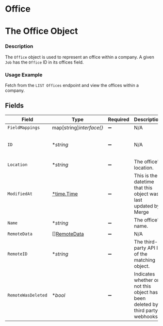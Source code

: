 # Office

# The Office Object
### Description
The `Office` object is used to represent an office within a company. A given `Job` has the `Office` ID in its offices field.
### Usage Example
Fetch from the `LIST Offices` endpoint and view the offices within a company.


## Fields

| Field                                                                          | Type                                                                           | Required                                                                       | Description                                                                    | Example                                                                        |
| ------------------------------------------------------------------------------ | ------------------------------------------------------------------------------ | ------------------------------------------------------------------------------ | ------------------------------------------------------------------------------ | ------------------------------------------------------------------------------ |
| `FieldMappings`                                                                | map[string]*interface{}*                                                       | :heavy_minus_sign:                                                             | N/A                                                                            | [object Object]                                                                |
| `ID`                                                                           | **string*                                                                      | :heavy_minus_sign:                                                             | N/A                                                                            | 9871b4a9-f5d2-4f3b-a66b-dfedbed42c46                                           |
| `Location`                                                                     | **string*                                                                      | :heavy_minus_sign:                                                             | The office's location.                                                         | Embarcadero Center 2                                                           |
| `ModifiedAt`                                                                   | [*time.Time](https://pkg.go.dev/time#Time)                                     | :heavy_minus_sign:                                                             | This is the datetime that this object was last updated by Merge                | 2021-10-16T00:00:00Z                                                           |
| `Name`                                                                         | **string*                                                                      | :heavy_minus_sign:                                                             | The office's name.                                                             | SF Office                                                                      |
| `RemoteData`                                                                   | [][RemoteData](../../models/shared/remotedata.md)                              | :heavy_minus_sign:                                                             | N/A                                                                            | [object Object]                                                                |
| `RemoteID`                                                                     | **string*                                                                      | :heavy_minus_sign:                                                             | The third-party API ID of the matching object.                                 | 876556788                                                                      |
| `RemoteWasDeleted`                                                             | **bool*                                                                        | :heavy_minus_sign:                                                             | Indicates whether or not this object has been deleted by third party webhooks. |                                                                                |